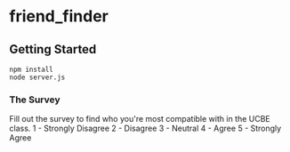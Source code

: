 # friend_finder

## Getting Started

```shell
npm install
node server.js
```

### The Survey

Fill out the survey to find who you're most compatible with in the UCBE class. 
1 - Strongly Disagree
2 - Disagree
3 - Neutral
4 - Agree
5 - Strongly Agree